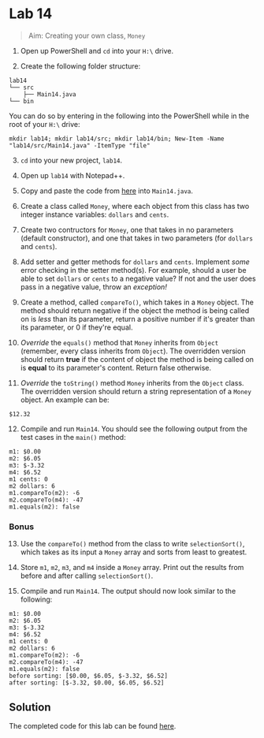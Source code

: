 # Lab 14

> Aim: Creating your own class, `Money`

1. Open up PowerShell and `cd` into your `H:\` drive.

2. Create the following folder structure:
```
lab14
└── src
    ├── Main14.java
└── bin
```
You can do so by entering in the following into the PowerShell while in the root of your `H:\` drive:
```
mkdir lab14; mkdir lab14/src; mkdir lab14/bin; New-Item -Name "lab14/src/Main14.java" -ItemType "file"
```

3. `cd` into your new project, `lab14`.

4. Open up `lab14` with Notepad++.

5. Copy and paste the code from <a href="/Misc/TODO/Main14.java" target="_blank">here</a> into `Main14.java`.

6. Create a class called `Money`, where each object from this class has two integer instance variables: `dollars` and `cents`.

7. Create two contructors for `Money`, one that takes in no parameters (default constructor), and one that takes in two parameters (for `dollars` and `cents`).

8. Add setter and getter methods for `dollars` and `cents`. Implement *some* error checking in the setter method(s). For example, should a user be able to set `dollars` or `cents` to a negative value? If not and the user does pass in a negative value, throw an *exception!*

9. Create a method, called `compareTo()`, which takes in a `Money` object. The method should return negative if the object the method is being called on is *less* than its parameter, return a positive number if it's greater than its parameter, or 0 if they're equal.

10. *Override* the `equals()` method that `Money` inherits from `Object` (remember, every class inherits from `Object`). The overridden version should return **true** if the content of object the method is being called on is **equal** to its parameter's content. Return false otherwise.

11. *Override* the `toString()` method `Money` inherits from the `Object` class. The overridden version should return a string representation of a `Money` object. An example can be:
```
$12.32
```

12. Compile and run `Main14`. You should see the following output from the test cases in the `main()` method:
```
m1: $0.00
m2: $6.05
m3: $-3.32
m4: $6.52
m1 cents: 0
m2 dollars: 6
m1.compareTo(m2): -6
m2.compareTo(m4): -47
m1.equals(m2): false
```

### Bonus ###
13. Use the `compareTo()` method from the class to write `selectionSort()`, which takes as its input a `Money` array and sorts from least to greatest.

14. Store `m1`, `m2`, `m3`, and `m4` inside a `Money` array. Print out the results from before and after calling `selectionSort()`. 

15. Compile and run `Main14`. The output should now look similar to the following:
```
m1: $0.00
m2: $6.05
m3: $-3.32
m4: $6.52
m1 cents: 0
m2 dollars: 6
m1.compareTo(m2): -6
m2.compareTo(m4): -47
m1.equals(m2): false
before sorting: [$0.00, $6.05, $-3.32, $6.52]
after sorting: [$-3.32, $0.00, $6.05, $6.52]
```

## Solution
The completed code for this lab can be found <a href="/Misc/Solutions/Main14.java" target="_blank">here</a>.